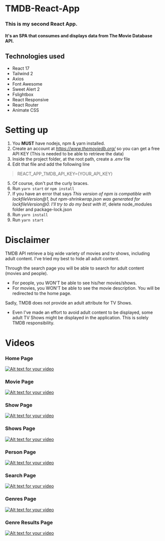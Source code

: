 # TMDB-React-App

### This is my second React App. 
#### It's an SPA that consumes and displays data from The Movie Database API.


## Technologies used

* React 17
* Tailwind 2
* Axios
* Font Awesome
* Sweet Alert 2
* Fslightbox
* React Responsive
* React Router
* Animate CSS

# Setting up

1. You **MUST** have nodejs, npm & yarn installed.
2. Create an account at _https://www.themoviedb.org/_ so you can get a free API KEY (This is needed to be able to retrieve the data)
3. Inside the project folder, at the root path, create a _.env_ file
4. Edit that file and add the following line
> REACT_APP_TMDB_API_KEY={YOUR_API_KEY}
5. Of course, don't put the curly braces.
6. Run  `yarn start` or `npm install`
7. If you have an error that says _This version of npm is compatible with lockfileVersion@1, but npm-shrinkwrap.json was generated for lockfileVersion@0. I'll try to do my best with it!_, delete node_modules folder and package-lock.json
8. Run `yarn install`
9. Run `yarn start`

# Disclaimer

TMDB API retrieve a big wide variety of movies and tv shows, including adult content.
I've tried my best to hide all adult content. 

Through the search page you will be able to search for adult content (movies and people). 
* For people, you WON'T be able to see his/her  movies/shows.
* For movies, you WON'T be able to see the movie description. You will be redirected to the home page.

Sadly, TMDB does not provide an adult attribute for TV Shows. 
* Even I've made an effort to avoid adult content to be displayed, some adult TV Shows might be displayed in the application. This is solely TMDB responsibility.

# Videos

### Home Page
[![Alt text for your video](https://img.youtube.com/vi/HjndYZ5-oP0/0.jpg)](https://youtu.be/HjndYZ5-oP0)

### Movie Page
[![Alt text for your video](https://img.youtube.com/vi/cUqLIwOb15I/0.jpg)](https://youtu.be/cUqLIwOb15I)

### Show Page
[![Alt text for your video](https://img.youtube.com/vi/5dPpPW1bLAY/0.jpg)](https://youtu.be/5dPpPW1bLAY)

### Shows Page
[![Alt text for your video](https://img.youtube.com/vi/YsYRnQ56j6U/0.jpg)](https://youtu.be/YsYRnQ56j6U)

### Person Page
[![Alt text for your video](https://img.youtube.com/vi/fZZCzHbEMd4/0.jpg)](https://youtu.be/fZZCzHbEMd4)

### Search Page
[![Alt text for your video](https://img.youtube.com/vi/Su7YZcXDhKk/0.jpg)](https://youtu.be/Su7YZcXDhKk)

### Genres Page
[![Alt text for your video](https://img.youtube.com/vi/cqIzums3ZA4/0.jpg)](https://youtu.be/cqIzums3ZA4)

### Genre Results Page
[![Alt text for your video](https://img.youtube.com/vi/cgtAJCeb1wQ/0.jpg)](https://youtu.be/cgtAJCeb1wQ)
